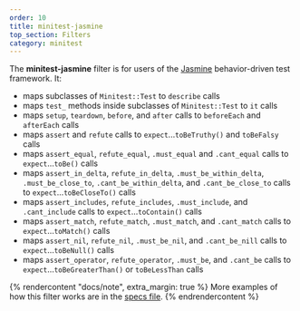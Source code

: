 ```yaml
---
order: 10
title: minitest-jasmine
top_section: Filters
category: minitest
---
```


The **minitest-jasmine** filter is for users of the [Jasmine](https://jasmine.github.io) behavior-driven test framework. It: 

* maps subclasses of `Minitest::Test` to `describe` calls
* maps `test_` methods inside subclasses of `Minitest::Test` to `it` calls
* maps `setup`, `teardown`, `before`, and `after` calls to `beforeEach`
  and `afterEach` calls
* maps `assert` and `refute` calls to `expect`...`toBeTruthy()` and
  `toBeFalsy` calls
* maps `assert_equal`, `refute_equal`, `.must_equal` and `.cant_equal`
  calls to `expect`...`toBe()` calls
* maps `assert_in_delta`, `refute_in_delta`, `.must_be_within_delta`,
  `.must_be_close_to`, `.cant_be_within_delta`, and `.cant_be_close_to`
  calls to `expect`...`toBeCloseTo()` calls
* maps `assert_includes`, `refute_includes`, `.must_include`, and
  `.cant_include` calls to `expect`...`toContain()` calls
* maps `assert_match`, `refute_match`, `.must_match`, and `.cant_match`
  calls to `expect`...`toMatch()` calls
* maps `assert_nil`, `refute_nil`, `.must_be_nil`, and `.cant_be_nill` calls
  to `expect`...`toBeNull()` calls
* maps `assert_operator`, `refute_operator`, `.must_be`, and `.cant_be`
    calls to `expect`...`toBeGreaterThan()` or `toBeLessThan` calls

{% rendercontent "docs/note", extra_margin: true %}
More examples of how this filter works are in the [specs file](https://github.com/ruby2js/ruby2js/blob/master/spec/minitest_jasmine_spec.rb).
{% endrendercontent %}
